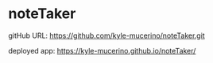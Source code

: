 # noteTaker
gitHub URL: https://github.com/kyle-mucerino/noteTaker.git

deployed app: https://kyle-mucerino.github.io/noteTaker/

